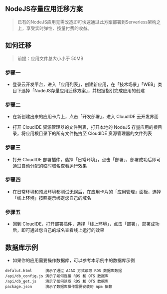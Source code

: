 ## NodeJS存量应用迁移方案
> 已有的NodeJS应用无需改造即可快速通过此方案部署到Serverless架构之上，享受实时弹性、按量付费的收益。

## 如何迁移
> 前提：应用文件总大小小于 50MB

### 步骤一
- 登录云开发平台，进入「应用列表」，创建新应用，在「技术场景」「WEB」类目下选择「NodeJS存量应用迁移方案」，并根据指引完成应用的创建

### 步骤二
- 在新创建出来的应用卡片上，点击「开发部署」，进入 CloudIDE 云开发界面

- 打开 CloudIDE 资源管理器的文件列表，打开本地的 NodeJS 存量应用的根目录，将应用根目录下的所有文件拖拽至 CloudIDE 资源管理器的文件列表

### 步骤三
- 打开 CloudIDE 部署插件，选择「日常环境」，点击「部署」，部署成功后即可通过自动分配的临时域名查看运行效果

### 步骤四
- 在日常环境和预发环境都测试无误后，在应用卡片的「应用管理」面板，选择「线上环境」按照提示绑定您自己的域名

### 步骤五
- 回到 CloudIDE，打开部署插件，选择「线上环境」，点击「部署」，部署成功后，即可通过您自己的域名查看线上运行的效果

## 数据库示例
- 如果你的应用需要操作数据库，可以参考本示例中的数据库示例
```
defalut.html      演示了通过 AJAX 方式读取 RDS 数据库数据
/api/db_config.js 演示了如何连接 RDS 和 OTS 数据库
/api/db_get.js    演示了如何读取 RDS 和 OTS 数据库
package.json      演示了数据库操作需要安装的 npm 依赖
```
